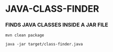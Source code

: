 # JAVA-CLASS-FINDER
### FINDS JAVA CLASSES INSIDE A JAR FILE
```
mvn clean package 

java -jar target/class-finder.java
```
